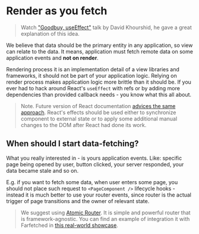 # Render as you fetch

> Watch ["Goodbuy, useEffect"](https://www.youtube.com/watch?v=HPoC-k7Rxwo) talk by David Khourshid, he gave a great explanation of this idea.

We believe that data should be the primary entity in any application, so view can relate to the data. It means, application must fetch remote data on some application events and **not on render**.

Rendering process it is an implementation detail of a view libraries and frameworks, it should not be part of your application logic. Relying on render process makes application logic more brittle than it should be.
If you ever had to hack around React's `useEffect` with refs or by adding more dependencies than provided callback needs - you know what this all about.

> Note. Future version of React documentation [advices the same approach](https://beta.reactjs.org/learn/you-might-not-need-an-effect#fetching-data). React's effects should be used either to synchronize component to external state or to apply some additional manual changes to the DOM after React had done its work.

## When should I start data-fetching?

What you really interested in - is yours application events. Like: specific page being opened by user, button clicked, your server responded, your data became stale and so on.

E.g. if you want to fetch some data, when user enters some page, you should not place such request to `<PageComponent />` lifecycle hooks - instead it is much better to use your router events, since router is the actual trigger of page transitions and the owner of relevant state.

> We suggest using [Atomic Router](https://atomic-router.github.io). It is simple and powerful router that is framework-agnostic. You can find an example of integration it with Farfetched in [this real-world showcase](https://github.com/igorkamyshev/farfetched/tree/master/apps/showcase/solid-real-world-rick-morty/).
